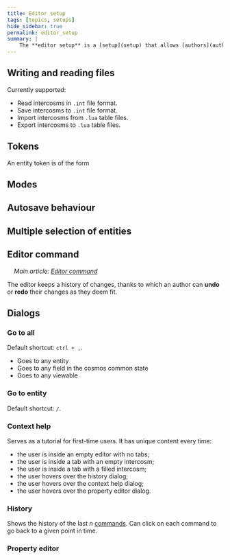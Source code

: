 ```yaml
---
title: Editor setup
tags: [topics, setups] 
hide_sidebar: true
permalink: editor_setup
summary: |
    The **editor setup** is a [setup](setup) that allows [authors](author) to work with [intercosm](intercosm) objects. It can read intercosms from files on the disk and perform various operations on them, like create new entities or record and replay simulations.
---
```


## Writing and reading files

Currently supported:

- Read intercosms in ``.int`` file format.
- Save intercosms to ``.int`` file format.
- Import intercosms from ``.lua`` table files.
- Export intercosms to ``.lua`` table files.

## Tokens

An entity token is of the form

## Modes




## Autosave behaviour

## Multiple selection of entities

## Editor command

&nbsp;&nbsp;&nbsp;&nbsp;*Main article: [Editor command](editor_command)*

The editor keeps a history of changes, thanks to which an author can **undo** or **redo** their changes as they deem fit.

## Dialogs

### Go to all

Default shortcut: ``ctrl + ,``.
- Goes to any entity
- Goes to any field in the cosmos common state
- Goes to any viewable

### Go to entity

Default shortcut: ``/``.

### Context help

Serves as a tutorial for first-time users. It has unique content every time:
- the user is inside an empty editor with no tabs;
- the user is inside a tab with an empty intercosm;
- the user is inside a tab with a filled intercosm;
- the user hovers over the history dialog;
- the user hovers over the context help dialog;
- the user hovers over the property editor dialog.

### History

Shows the history of the last *n* [commands](editor_command).
Can click on each command to go back to a given point in time.

### Property editor


